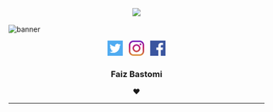 <p align="center">
  <a href="https://github.com/FaizBastomi"><img src="https://tinyurl.com/y7kojjp2" width="500" /></a>
</p>

![banner](https://discord.c99.nl/widget/theme-3/554086721688698882.png)

<p align="center">
  <a href="https://twitter.com/FaizBastomi"><img height="30" src="https://github.com/FaizBastomi/faizbastomi/blob/master/twitter.png?raw=true"></a>&nbsp;&nbsp;
    <a href="https://instagram.com/faiz_bastomy"><img height="30" src="https://github.com/FaizBastomi/faizbastomi/blob/master/instagram.png?raw=true"></a>&nbsp;&nbsp;
    <a href="https://facebook.com/faiz.bastomi"><img height="30" src="https://github.com/FaizBastomi/faizbastomi/blob/master/facebook.png?raw=true"></a>
</p>

<h3 align="center">Faiz Bastomi</h3>

<p align="center">
  <strong>❤️</strong>
</p>

---

